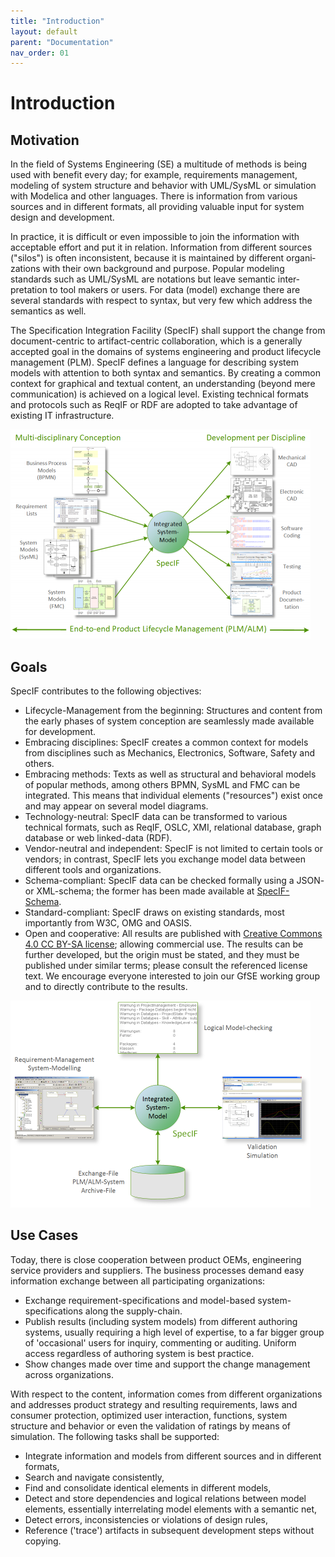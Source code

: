 ```yaml
---
title: "Introduction"
layout: default
parent: "Documentation"
nav_order: 01
---
```


# Introduction

## Motivation

In the field of Systems Engineering (SE) a multitude of methods is being used with benefit every day; 
for example, requirements mana­gement, modeling of system structure and behavior with UML/SysML or simulation with 
Modelica and other languages. 
There is infor­mation from various sources and in different formats, all providing valuable 
input for system design and development.

In practice, it is difficult or even impossible to join the information with acceptable effort and put it in relation. 
Information from diffe­rent sources ("silos") is often inconsistent, because it is main­tained by different organi­zations 
with their own background and purpose. 
Popular modeling standards such as UML/SysML are notations but leave semantic 
inter­pretation to tool makers or users. For data (model) exchange there are several standards with respect to syntax, 
but very few which address the semantics as well.

The Specification Integration Facility (SpecIF) shall support the change from document-centric to artifact-centric colla­boration, which is a generally accepted goal in the domains of systems engineering and product lifecycle management (PLM). 
SpecIF defines a language for describing system models with attention to both syntax and semantics. By creating a common context for graphical and textual content, an understanding (beyond mere communi­cation) is achieved on a logical level. 
Existing technical formats and protocols such as ReqIF or RDF are adopted to take advantage of existing IT infra­structure.

![End-to-end product lifecycle management](../assets/images/Documentation/End-to-end-Product-Lifecycle-Management-en-960-2ba1f6c4.png)

## Goals

SpecIF contributes to the following objectives:

- Lifecycle-Management from the beginning: Structures and content from the early phases of system conception are seam­lessly made available for development.
- Embracing disciplines: SpecIF creates a common context for models from disciplines such as Mechanics, Electronics, Software, Safety and others.
- Embracing methods: Texts as well as structural and behavioral models of popular methods, among others BPMN, SysML and FMC can be integrated. This means that individual elements ("resources") exist once and may appear on several model diagrams.
- Technology-neutral: SpecIF data can be transformed to various technical formats, such as ReqIF, OSLC, XMI, relational database, graph database or web linked-data (RDF).
- Vendor-neutral and independent: SpecIF is not limited to certain tools or vendors; in contrast, SpecIF lets you exchange model data between different tools and organizations.
- Schema-compliant: SpecIF data can be checked formally using a JSON- or XML-schema; the former has been made available at [SpecIF-Schema](https://specif.de/v1.1/schema.json).
- Standard-compliant: SpecIF draws on existing standards, most importantly from W3C, OMG and OASIS.
- Open and cooperative: All results are published with [Creative Commons 4.0 CC BY-SA license](https://creativecommons.org/licenses/by-sa/4.0/legalcode); allowing commercial use. The results can be further developed, but the origin must be stated, and they must be published under similar terms; please consult the referenced license text. We encou­rage everyone interested to join our GfSE working group and to directly contribute to the results.

![End-to-end product lifecycle management](../assets/images/Documentation/Specif-Goals-en-960-b271de15.png)

## Use Cases

Today, there is close cooperation between product OEMs, engineering service providers and suppliers. The business processes demand easy information exchange between all participating organizations:

- Exchange requirement-specifications and model-based system-specifications along the supply-chain.
- Publish results (including system models) from different authoring systems, usually requiring a high level of expertise, to a far bigger group of 'occasional' users for inquiry, commenting or auditing. Uniform access regardless of authoring system is best practice.
- Show changes made over time and support the change management across organizations.

With respect to the content, information comes from different organizations and addresses product strategy and resulting requirements, laws and consumer protection, optimized user interaction, functions, system structure and behavior or even the validation of ratings by means of simulation. 
The following tasks shall be supported:

- Integrate information and models from different sources and in different formats,
- Search and navigate consistently,
- Find and consolidate identical elements in different models,
- Detect and store dependencies and logical relations between model elements, essentially interrelating model elements with a semantic net,
- Detect errors, inconsistencies or violations of design rules,
- Reference ('trace') artifacts in subsequent development steps without copying.
